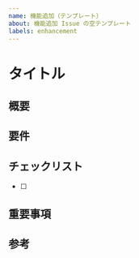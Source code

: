 ```yaml
---
name: 機能追加（テンプレート）
about: 機能追加 Issue の空テンプレート
labels: enhancement
---
```


# タイトル
<!-- ここに Issue のタイトル（見出し）を書いてください -->

## 概要
<!-- 目的、背景、達成したいことを簡潔に記載 -->

## 要件
<!-- 箇条書きで必須要件を記載 -->

## チェックリスト
<!-- 実施する作業のチェックリスト（必要に応じて追加/削除） -->
- [ ]

## 重要事項
<!-- 運用ポリシーや注意点があれば記載（例: PR の base は dev など） -->

## 参考
<!-- 参考資料/関連Issue/PR 等があれば記載 -->
